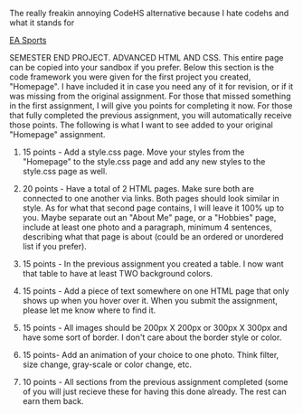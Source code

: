 The really freakin annoying CodeHS alternative because I hate codehs and what it stands for

<a href="[final_project.github.io](https://hadeofficial.github.io/final_project.github.io/)">EA Sports</a>

SEMESTER END PROJECT. ADVANCED HTML AND CSS. This entire
page can be copied into your sandbox if you prefer.
Below this section is the code framework you were given for the
first project you created, "Homepage". I have included it in case you
need any of it for revision, or if it was missing from the original
assignment. For those that missed something in the first
assignment, I will give you points for completing it now. For those
that fully completed the previous assignment, you will automatically
receive those points. The following is what I want to see added to
your original "Homepage" assignment.

1. 15 points - Add a style.css page. Move your styles from the
"Homepage" to the style.css page and add any new styles to the
style.css page as well.

2. 20 points - Have a total of 2 HTML pages. Make sure both
are connected to one another via links. Both pages should look
similar in style. As for what that second page contains, I will leave it
100% up to you. Maybe separate out an "About Me" page, or a
"Hobbies" page, include at least one photo and a paragraph,
minimum 4 sentences, describing what that page is about (could be
an ordered or unordered list if you prefer).

3. 15 points - In the previous assignment you created a table. I
now want that table to have at least TWO background colors.

4. 15 points - Add a piece of text somewhere on one HTML
page that only shows up when you hover over it. When you submit
the assignment, please let me know where to find it.

5. 15 points - All images should be 200px X 200px or 300px X
300px and have some sort of border. I don't care about the border
style or color.

6. 15 points- Add an animation of your choice to one photo.
Think filter, size change,
gray-scale or color change, etc.

7. 10 points - All sections from the previous assignment
completed (some of you will just recieve these for having this done
already. The rest can earn them back.

